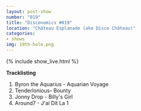 ```yaml
---
layout: post-show
number: "019"
title: "Disconomics #019"
location: "Château Esplanade (aka Disco Château)"
categories:
- shows
img: 19th-hole.png
---
```


{% include show_live.html %}

**Tracklisting**

1. Byron the Aquarius - Aquarian Voyage 
1. Tenderlonious- Bounty 
1. Jonny Drop - Billy's Girl
1. Around7 - J'ai Dit La 1
